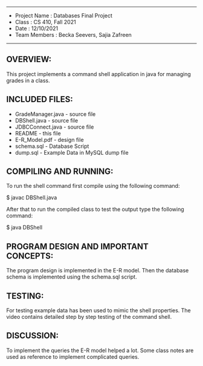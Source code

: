 ****************
* Project Name : Databases Final Project
* Class : CS 410, Fall 2021
* Date : 12/10/2021
* Team Members : Becka Seevers, Sajia Zafreen
**************** 



## OVERVIEW:
 
 This project implements a command shell application in java for managing grades in a 
 class. 


## INCLUDED FILES:

 * GradeManager.java - source file
 * DBShell.java - source file
 * JDBCConnect.java - source file
 * README - this file
 * E-R_Model.pdf - design file
 * schema.sql - Database Script
 * dump.sql - Example Data in MySQL dump file


## COMPILING AND RUNNING:
 
 To run the shell command first compile using the following command:

 $ javac DBShell.java
 
 After that to run the compiled class to test the output type the following command:
 
 $ java DBShell
 
 
 ## PROGRAM DESIGN AND IMPORTANT CONCEPTS:
 
 The program design is implemented in the E-R model. Then the database schema is implemented using the schema.sql script. 
 
 ## TESTING:
 
 For testing example data has been used to mimic the shell properties. The video contains detailed step by step testing of the command shell. 
 
 
## DISCUSSION:
 To implement the queries the E-R model helped a lot. Some class notes are used as reference to implement complicated queries. 
 
